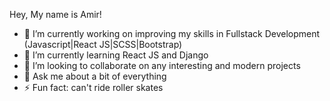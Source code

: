 
Hey, My name is Amir!

- 🔭 I’m currently working on improving my skills in Fullstack Development (Javascript|React JS|SCSS|Bootstrap)
- 🌱 I’m currently learning React JS and Django
- 👯 I’m looking to collaborate on any interesting and modern projects
- 💬 Ask me about a bit of everything
- ⚡ Fun fact: can't ride roller skates

